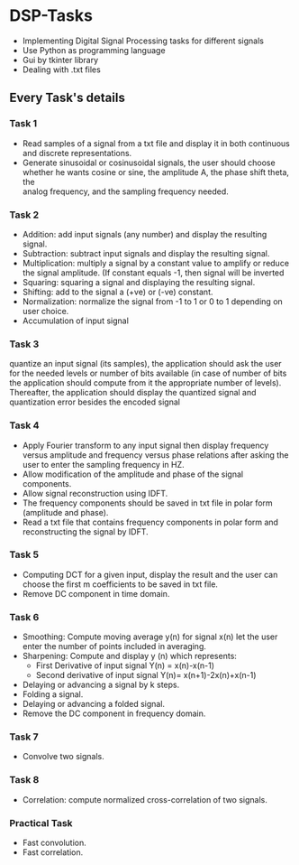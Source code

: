 # **DSP-Tasks**
  - Implementing Digital Signal Processing tasks for different signals
  - Use Python as programming language
  - Gui by tkinter library
  - Dealing with .txt files 

## Every Task's details
### **Task 1**
  - Read samples of a signal from a txt file and display it in both continuous and discrete representations.
  - Generate sinusoidal or cosinusoidal signals, the user should choose whether he wants cosine or sine, the amplitude A, the phase shift theta, the   
    analog frequency, and the sampling frequency needed. 
    
### **Task 2**
  -	Addition: add input signals (any number) and display the resulting signal.
  -	Subtraction: subtract input signals and display the resulting signal. 
  -	Multiplication: multiply a signal by a constant value to amplify or reduce the signal amplitude. (If constant equals -1, then signal will be 
    inverted
  -	Squaring: squaring a signal and displaying the resulting signal. 
  -	Shifting: add to the signal a (+ve) or (-ve) constant. 
  -	Normalization: normalize the signal from -1 to 1 or 0 to 1 depending on user choice. 
  -	Accumulation of input signal    

### **Task 3**
  quantize an input signal (its samples), the application should ask the user for the needed levels or number of bits available (in case of number of 
  bits the application should compute from it the appropriate number of levels). Thereafter, the application should display the quantized signal and 
  quantization error besides the encoded signal
  
### **Task 4**
  -	Apply Fourier transform to any input signal then display frequency versus amplitude and frequency versus phase relations after asking the user to 
    enter the sampling frequency in HZ.
  -	Allow modification of the amplitude and phase of the signal components.
  -	Allow signal reconstruction using IDFT. 
  -	The frequency components should be saved in txt file in polar form (amplitude and phase). 
  -	Read a txt file that contains frequency components in polar form and reconstructing the signal by IDFT. 
  
### **Task 5**
  -	Computing DCT for a given input, display the result and the user can choose the first m coefficients to be saved in txt file. 
  -	Remove DC component in time domain. 

### **Task 6**
- Smoothing: Compute moving average y(n) for signal x(n) let the user enter the number of points included in averaging.
- Sharpening: Compute and display y (n) which represents:
    - First Derivative of input signal  Y(n) = x(n)-x(n-1)
    - Second derivative of input signal Y(n)= x(n+1)-2x(n)+x(n-1) 
- Delaying or advancing a signal by k steps. 
- Folding a signal.
- Delaying or advancing a folded signal.
- Remove the DC component in frequency domain.

### **Task 7**
  - Convolve two signals.
  
### **Task 8**
  -  Correlation: compute normalized cross-correlation of two signals.
  
### **Practical Task**
  - Fast convolution. 
  - Fast correlation.


